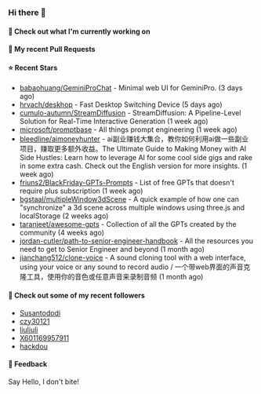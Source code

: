 ### Hi there 👋

#### 👷 Check out what I'm currently working on

#### 🔨 My recent Pull Requests


#### ⭐ Recent Stars

- [babaohuang/GeminiProChat](https://github.com/babaohuang/GeminiProChat) - Minimal web UI for GeminiPro. (3 days ago)
- [hrvach/deskhop](https://github.com/hrvach/deskhop) - Fast Desktop Switching Device (5 days ago)
- [cumulo-autumn/StreamDiffusion](https://github.com/cumulo-autumn/StreamDiffusion) - StreamDiffusion: A Pipeline-Level Solution for Real-Time Interactive Generation (1 week ago)
- [microsoft/promptbase](https://github.com/microsoft/promptbase) - All things prompt engineering (1 week ago)
- [bleedline/aimoneyhunter](https://github.com/bleedline/aimoneyhunter) - ai副业赚钱大集合，教你如何利用ai做一些副业项目，赚取更多额外收益。The Ultimate Guide to Making Money with AI Side Hustles: Learn how to leverage AI for some cool side gigs and rake in some extra cash. Check out the English version for more insights. (1 week ago)
- [friuns2/BlackFriday-GPTs-Prompts](https://github.com/friuns2/BlackFriday-GPTs-Prompts) - List of free GPTs that doesn&#39;t require plus subscription  (1 week ago)
- [bgstaal/multipleWindow3dScene](https://github.com/bgstaal/multipleWindow3dScene) - A quick example of how one can &#34;synchronize&#34; a 3d scene across multiple windows using three.js and localStorage (2 weeks ago)
- [taranjeet/awesome-gpts](https://github.com/taranjeet/awesome-gpts) - Collection of all the GPTs created by the community (4 weeks ago)
- [jordan-cutler/path-to-senior-engineer-handbook](https://github.com/jordan-cutler/path-to-senior-engineer-handbook) - All the resources you need to get to Senior Engineer and beyond (1 month ago)
- [jianchang512/clone-voice](https://github.com/jianchang512/clone-voice) - A sound cloning tool with a web interface, using your voice or any sound to record audio / 一个带web界面的声音克隆工具，使用你的音色或任意声音来录制音频 (1 month ago)

#### 👯 Check out some of my recent followers

- [Susantododi](https://github.com/Susantododi)
- [czy30121](https://github.com/czy30121)
- [liuliuli](https://github.com/liuliuli)
- [X601169957911](https://github.com/X601169957911)
- [hackdou](https://github.com/hackdou)

#### 💬 Feedback

Say Hello, I don't bite!